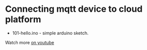 # Connecting mqtt device to cloud platform
- 101-hello.ino - simple arduino sketch.

Watch more [on youtube](https://www.youtube.com/watch?v=iadCr6fGxIk&list=PLb9vz8ebECgXBgilNF5UF7j01h2xWS-3I&index=1)
